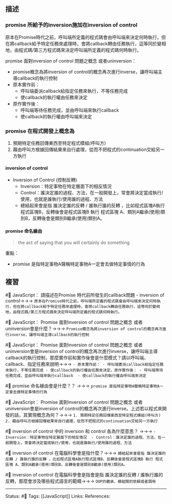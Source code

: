 ## 描述


### promise 所給予的inversion施加在inversion of control


原本在Promise時代之前，呼叫端所定義的程式碼會由呼叫端來決定何時執行，但在將callback給予特定任務來處理時，會將callback轉由任務執行，這等同於變相地，由程式碼/第三方程式碼來決定呼叫端所定義的程式碼何時執行。

promise 面對inversion of control 問題之概念 或者uninversion：
- promise概念為將inversion of control的概念再次進行inverse，讓呼叫端主導callback的執行控制
- 原本實作前：
	- 呼叫端委派callback給指定任務來執行，不等任務完成
	- 使callback的執行權由任務來決定
- 原作實作後：
	- 呼叫端等待任務完成，並由呼叫端來執行callback
	- 使callback的執行權由呼叫端來決定



### promise 在程式開發上概念為

1. 預期特定任務回傳東西至特定程式模組(呼叫方)
2. 藉由呼叫方根據回傳結果來自行處理，從而不把程式的continuation交給另一方執行


#### inversion of control


- Inversion of Control (控制反轉) 
	- Inversion：特定事物在特定層面下的相反情況 
	- Control：誰決定誰的過程、方法，在一般開發上，常會將決定當成執行/使用，也就是誰執行/使用誰的過程、方法 
	- 總結起來會是指 誰決定誰的反轉 / 誰執行誰的反轉 ，比如程式區塊A執行程式區塊B，反轉後會是程式區塊B 執行 程式區塊 A、類別A繼承(使用)類別B，反轉後會是類別B繼承(使用)類別A。


#### promise 命名緣由

> the act of saying that you will certainly do something

重點：
- promise 是指特定事物A聲稱特定事物A一定會去做特定事情的行為


## 複習

#🧠 JavaScript： 請描述在Promise 時代前所發生的callback問題 - inversion of control->->-> `原本在Promise時代之前，呼叫端所定義的程式碼會由呼叫端來決定何時執行，但在將callback給予特定任務來處理時，會將callback轉由任務執行，這等同於變相地，由程式碼/第三方程式碼來決定呼叫端所定義的程式碼何時執行。`
<!--SR:!2023-03-12,3,250-->

#🧠 JavaScript： Promise 面對inversion of control 問題之概念 或者uninversion會是什麼？->->-> `Promise概念為將inversion of control的概念再次進行inverse，讓呼叫端主導callback的執行控制`
<!--SR:!2023-03-21,9,250-->

#🧠  JavaScript： Promise 面對inversion of control 問題之概念 或者uninversion會是inversion of control的概念再次進行inverse，讓呼叫端主導callback的執行控制，那麼實作前和實作後會是什麼模式？請以呼叫端、callback、指定任務來說明->->-> `- 原本實作前： - 呼叫端委派callback給指定任務來執行，不等任務完成 - 使callback的執行權由任務來決定。原作實作後： - 呼叫端等待任務完成，並由呼叫端來執行callback  - 使callback的執行權由呼叫端來決定`
<!--SR:!2023-03-21,9,250-->


#🧠 promise 命名緣由會是什麼？？ ->->-> `promise 是指特定事物A聲稱特定事物A一定會去做特定事情的行為`
<!--SR:!2023-03-12,3,250-->

#🧠 JavaScript： Promise 面對inversion of control 問題之概念 或者uninversion會是inversion of control的概念再次進行inverse。上述若以程式來開發的話，其實現概念為何？->->-> `1. 預期特定任務回傳東西至特定程式模組(呼叫方) 2. 藉由呼叫方根據回傳結果來自行處理，從而不把程式的continuation交給另一方執行`
<!--SR:!2023-03-12,3,250-->

#🧠 inversion of control 中的 inversion 和 control 各為什麼意思？ ->->-> `	- Inversion：特定事物在特定層面下的相反情況  - Control：誰決定誰的過程、方法，在一般開發上，常會將決定當成執行/使用，也就是誰執行/使用誰的過程、方法 `
<!--SR:!2023-03-12,3,250-->

#🧠 inversion of control 在電腦科學會是指什麼？->->-> `總結起來會是指 誰決定誰的反轉 / 誰執行誰的反轉 ，比如程式區塊A執行程式區塊B，反轉後會是程式區塊B 執行 程式區塊 A、類別A繼承(使用)類別B，反轉後會是類別B繼承(使用)類別A。`
<!--SR:!2023-03-12,3,250-->

#🧠 inversion of control 在電腦科學會是指會是指 誰決定誰的反轉 / 誰執行誰的反轉，那麼會涉及哪些程式語言的範疇->->-> `OOP的繼承、模組間的依賴或者調用`
<!--SR:!2023-03-12,3,250-->








---
Status: #🌱 
Tags:
[[JavaScript]]
Links:
References: